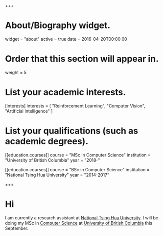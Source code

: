 +++
# About/Biography widget.
widget = "about"
active = true
date = 2016-04-20T00:00:00

# Order that this section will appear in.
weight = 5

# List your academic interests.
[interests]
  interests = [
    "Reinforcement Learning",
    "Computer Vision",
    "Artificial Intelligence"
  ]

# List your qualifications (such as academic degrees).

[[education.courses]]
  course = "MSc in Computer Science"
  institution = "University of British Columbia"
  year = "2018-"

[[education.courses]]
  course = "BSc in Computer Science"
  institution = "National Tsing Hua University"
  year = "2014-2017"

+++

# Hi

I am currently a research assistant at [National Tsing Hua University](http://www.nthu.edu.tw/). I will be doing my MSc in [Computer Science](https://www.cs.ubc.ca/) at [University of British Columbia](https://www.ubc.ca/) this September.

